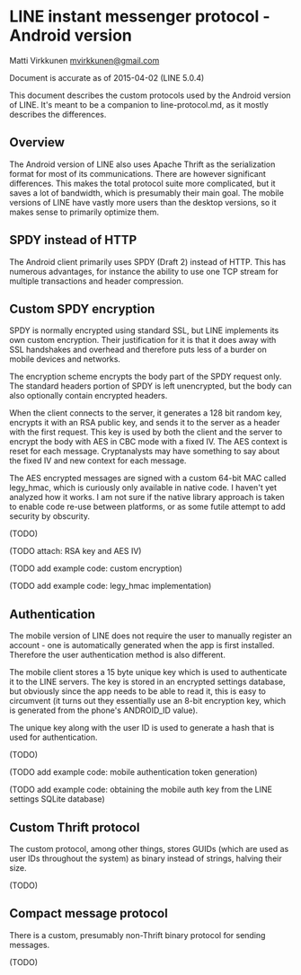 LINE instant messenger protocol - Android version
=================================================

Matti Virkkunen <mvirkkunen@gmail.com>

Document is accurate as of 2015-04-02 (LINE 5.0.4)

This document describes the custom protocols used by the Android version of LINE. It's meant to be a
companion to line-protocol.md, as it mostly describes the differences.

Overview
--------

The Android version of LINE also uses Apache Thrift as the serialization format for most of its
communications. There are however significant differences. This makes the total protocol suite more
complicated, but it saves a lot of bandwidth, which is presumably their main goal. The mobile
versions of LINE have vastly more users than the desktop versions, so it makes sense to primarily
optimize them.

SPDY instead of HTTP
--------------------

The Android client primarily uses SPDY (Draft 2) instead of HTTP. This has numerous advantages, for
instance the ability to use one TCP stream for multiple transactions and header compression.

Custom SPDY encryption
----------------------

SPDY is normally encrypted using standard SSL, but LINE implements its own custom encryption. Their
justification for it is that it does away with SSL handshakes and overhead and therefore puts less
of a burder on mobile devices and networks.

The encryption scheme encrypts the body part of the SPDY request only. The standard headers portion
of SPDY is left unencrypted, but the body can also optionally contain encrypted headers.

When the client connects to the server, it generates a 128 bit random key, encrypts it with an RSA
public key, and sends it to the server as a header with the first request. This key is used by both
the client and the server to encrypt the body with AES in CBC mode with a fixed IV. The AES context
is reset for each message. Cryptanalysts may have something to say about the fixed IV and new
context for each message.

The AES encrypted messages are signed with a custom 64-bit MAC called legy_hmac, which is curiously
only available in native code. I haven't yet analyzed how it works. I am not sure if the native
library approach is taken to enable code re-use between platforms, or as some futile attempt to add
security by obscurity.

(TODO)

(TODO attach: RSA key and AES IV)

(TODO add example code: custom encryption)

(TODO add example code: legy_hmac implementation)

Authentication
--------------

The mobile version of LINE does not require the user to manually register an account - one is
automatically generated when the app is first installed. Therefore the user authentication method is
also different.

The mobile client stores a 15 byte unique key which is used to authenticate it to the LINE servers.
The key is stored in an encrypted settings database, but obviously since the app needs to be able to
read it, this is easy to circumvent (it turns out they essentially use an 8-bit encryption key,
which is generated from the phone's ANDROID_ID value).

The unique key along with the user ID is used to generate a hash that is used for authentication.

(TODO)

(TODO add example code: mobile authentication token generation)

(TODO add example code: obtaining the mobile auth key from the LINE settings SQLite database)

Custom Thrift protocol
----------------------

The custom protocol, among other things, stores GUIDs (which are used as user IDs throughout the
system) as binary instead of strings, halving their size.

(TODO)

Compact message protocol
------------------------

There is a custom, presumably non-Thrift binary protocol for sending messages.

(TODO)
